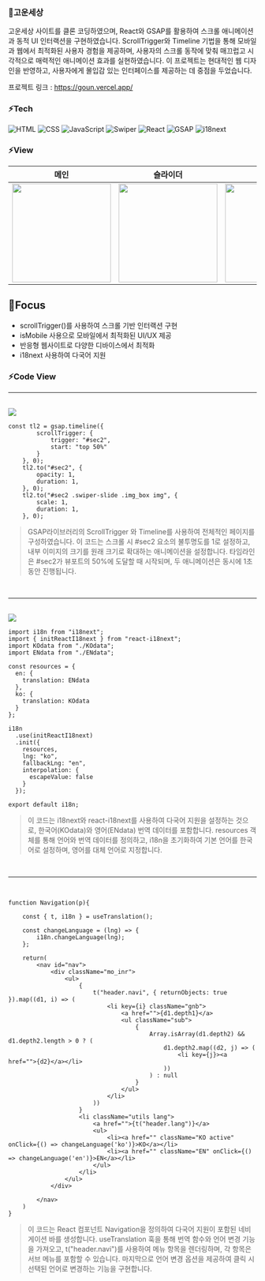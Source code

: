 ### 🍞고운세상
고운세상 사이트를 클론 코딩하였으며, React와 GSAP를 활용하여 스크롤 애니메이션과 동적 UI 인터랙션을 구현하였습니다. ScrollTrigger와 Timeline 기법을 통해 모바일과 웹에서 최적화된 사용자 경험을 제공하며, 사용자의 스크롤 동작에 맞춰 매끄럽고 시각적으로 매력적인 애니메이션 효과를 실현하였습니다. 이 프로젝트는 현대적인 웹 디자인을 반영하고, 사용자에게 몰입감 있는 인터페이스를 제공하는 데 중점을 두었습니다.

프로젝트 링크 : https://goun.vercel.app/

### ⚡Tech 
![HTML](https://img.shields.io/badge/-HTML-F05032?style=flat-square&logo=html5&logoColor=ffffff)
![CSS](https://img.shields.io/badge/-CSS-007ACC?style=flat-square&logo=css3)
![JavaScript](https://img.shields.io/badge/-JavaScript-dc8d2d?style=flat-square&logo=javascript&logoColor=ffffff)
![Swiper](https://img.shields.io/badge/swiper-6332F6?style=flat-square&logo=swiper&logoColor=ffffff)
![React](https://img.shields.io/badge/react-61DAFB?style=flat-square&logo=react&logoColor=white)
![GSAP](https://img.shields.io/badge/GSAP-007ACC?style=flat-square&logo=GSAP&logoColor=white")
![i18next](https://img.shields.io/badge/i18next-16720C?style=flat-square&logo=i18next&logoColor=white")


### ⚡View 
| 메인 | 슬라이더 | 모바일 |
| :-: | :-: | :-: |
| <img src="public/images/goun1.PNG" width="200px" height="200px" align="top"> | <img src="public/images/goun2.PNG" width="200px" height="200px" align="top"> | <img src="public/images/goun3.PNG" width="200px" align="top"> |

## 📣Focus
* scrollTrigger()를 사용하여 스크롤 기반 인터랙션 구현
* isMobile 사용으로 모바일에서 최적화된 UI/UX 제공
* 반응형 웹사이트로 다양한 디바이스에서 최적화
* i18next 사용하여 다국어 지원


### ⚡Code View 
---
<br>

<img src="public/images/Animation1.gif">

<br>

```
const tl2 = gsap.timeline({
		scrollTrigger: {
			trigger: "#sec2",
			start: "top 50%"
		}
	}, 0);
	tl2.to("#sec2", {
		opacity: 1,
		duration: 1,
	}, 0);
	tl2.to("#sec2 .swiper-slide .img_box img", {
		scale: 1,
		duration: 1,
	}, 0);
```
> GSAP라이브러리의 ScrollTrigger 와 Timeline를 사용하여 전체적인 페이지를 구성하였습니다. 이 코드는 스크롤 시 #sec2 요소의 불투명도를 1로 설정하고, 내부 이미지의 크기를 원래 크기로 확대하는 애니메이션을 설정합니다. 타임라인은 #sec2가 뷰포트의 50%에 도달할 때 시작되며, 두 애니메이션은 동시에 1초 동안 진행됩니다.


<br>

---

<br>

<img src="public/images/Animation2.gif">

<br>

```
import i18n from "i18next";
import { initReactI18next } from "react-i18next";
import KOdata from "./KOdata";
import ENdata from "./ENdata";

const resources = {
  en: {
    translation: ENdata
  },
  ko: {
    translation: KOdata
  }
};

i18n
  .use(initReactI18next)
  .init({
    resources,
    lng: "ko",
    fallbackLng: "en",
    interpolation: {
      escapeValue: false
    }
  });

export default i18n;
```

> 이 코드는 i18next와 react-i18next를 사용하여 다국어 지원을 설정하는 것으로, 한국어(KOdata)와 영어(ENdata) 번역 데이터를 포함합니다. resources 객체를 통해 언어와 번역 데이터를 정의하고, i18n을 초기화하여 기본 언어를 한국어로 설정하며, 영어를 대체 언어로 지정합니다. 

<br>

---

<br>

```
function Navigation(p){

	const { t, i18n } = useTranslation();

	const changeLanguage = (lng) => {
		i18n.changeLanguage(lng);
	};

	return(
		<nav id="nav">
			<div className="mo_inr">
				<ul>
					{
						t("header.navi", { returnObjects: true }).map((d1, i) => (
                            <li key={i} className="gnb">
                                <a href="">{d1.depth1}</a>
                                <ul className="sub">
                                    {
                                        Array.isArray(d1.depth2) && d1.depth2.length > 0 ? (
                                            d1.depth2.map((d2, j) => (
                                                <li key={j}><a href="">{d2}</a></li>
                                            ))
                                        ) : null 
                                    }
                                </ul>
                            </li>
                        ))
					}
					<li className="utils lang">
						<a href="">{t("header.lang")}</a>
						<ul>
							<li><a href="" className="KO active" onClick={() => changeLanguage('ko')}>KO</a></li>
							<li><a href="" className="EN" onClick={() => changeLanguage('en')}>EN</a></li>
						</ul>
					</li>
				</ul>
			</div>
			
		</nav>
	)
}
```
> 이 코드는 React 컴포넌트 Navigation을 정의하여 다국어 지원이 포함된 네비게이션 바를 생성합니다. useTranslation 훅을 통해 번역 함수와 언어 변경 기능을 가져오고, t("header.navi")를 사용하여 메뉴 항목을 렌더링하며, 각 항목은 서브 메뉴를 포함할 수 있습니다. 마지막으로 언어 변경 옵션을 제공하여 클릭 시 선택된 언어로 변경하는 기능을 구현합니다.